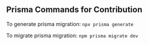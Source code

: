## Prisma Commands for Contribution

To generate prisma migration: `npx prisma generate`

To migrate prisma migration: `npm prisma migrate dev`